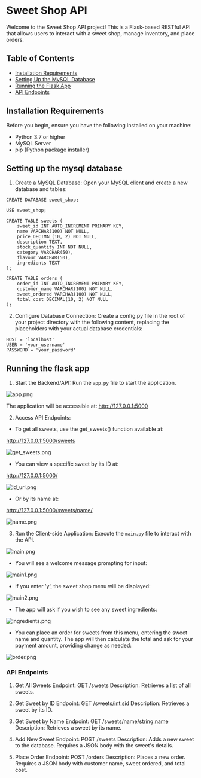 # Sweet Shop API

Welcome to the Sweet Shop API project! This is a Flask-based RESTful API that allows users to interact with a sweet shop, manage inventory, and place orders.

## Table of Contents

- [Installation Requirements](#installation-requirements)
- [Setting Up the MySQL Database](#setting-up-the-mysql-database)
- [Running the Flask App](#running-the-flask-app)
- [API Endpoints](#api-endpoints)

## Installation Requirements

Before you begin, ensure you have the following installed on your machine:

- Python 3.7 or higher
- MySQL Server
- pip (Python package installer)

## Setting up the mysql database 

1. Create a MySQL Database: Open your MySQL client and create a new database and tables:

```commandline
CREATE DATABASE sweet_shop;

USE sweet_shop;

CREATE TABLE sweets (
    sweet_id INT AUTO_INCREMENT PRIMARY KEY,
    name VARCHAR(100) NOT NULL,
    price DECIMAL(10, 2) NOT NULL,
    description TEXT,
    stock_quantity INT NOT NULL,
    category VARCHAR(50),
    flavour VARCHAR(50),
    ingredients TEXT
);

CREATE TABLE orders (
    order_id INT AUTO_INCREMENT PRIMARY KEY,
    customer_name VARCHAR(100) NOT NULL,
    sweet_ordered VARCHAR(100) NOT NULL,
    total_cost DECIMAL(10, 2) NOT NULL
);

```

2. Configure Database Connection: Create a config.py file in the root of your project directory with the following content, replacing the placeholders with your actual database credentials:

```commandline
HOST = 'localhost'
USER = 'your_username'
PASSWORD = 'your_password'
```
## Running the flask app

1. Start the Backend/API: Run the ```app.py``` file to start the application.

![app.png](./images/app.png)

The application will be accessible at: http://127.0.0.1:5000

2. Access API Endpoints:

- To get all sweets, use the get_sweets() function available at:

http://127.0.0.1:5000/sweets

![get_sweets.png](images/get_sweets.png)

- You can view a specific sweet by its ID at:

http://127.0.0.1:5000/<id>

![id_url.png](images/id_url.png)

- Or by its name at:

http://127.0.0.1:5000/sweets/name/<name>

![name.png](images/name.png)

3. Run the Client-side Application: Execute the ```main.py``` file to interact with the API.

![main.png](images/main.png)

- You will see a welcome message prompting for input:

![main1.png](images/main1.png)

- If you enter 'y', the sweet shop menu will be displayed:

![main2.png](images/main2.png)

- The app will ask if you wish to see any sweet ingredients:

![ingredients.png](images/ingredients.png)

- You can place an order for sweets from this menu, entering the sweet name and quantity. The app will then calculate the total and ask for your payment amount, providing change as needed:

![order.png](images/order.png)

### API Endpoints

1. Get All Sweets
Endpoint: GET /sweets
Description: Retrieves a list of all sweets.

2. Get Sweet by ID
Endpoint: GET /sweets/<int:sid>
Description: Retrieves a sweet by its ID.

3. Get Sweet by Name
Endpoint: GET /sweets/name/<string:name>
Description: Retrieves a sweet by its name.

4. Add New Sweet
Endpoint: POST /sweets
Description: Adds a new sweet to the database. Requires a JSON body with the sweet's details.

5. Place Order
Endpoint: POST /orders
Description: Places a new order. Requires a JSON body with customer name, sweet ordered, and total cost.